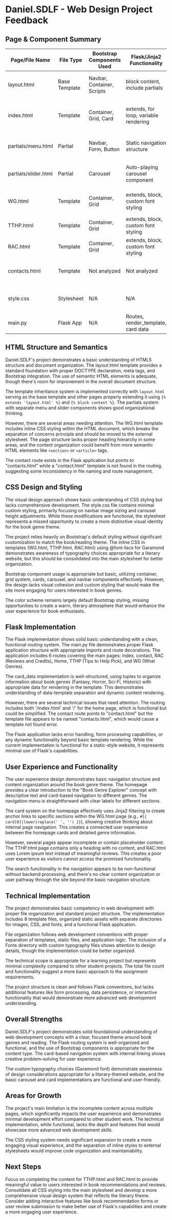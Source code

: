 # Daniel.SDLF - Web Design Project Feedback

## Page & Component Summary

| Page/File Name       | File Type     | Bootstrap Components Used  | Flask/Jinja2 Functionality            | Key Features                                   |
| -------------------- | ------------- | -------------------------- | ------------------------------------- | ---------------------------------------------- |
| layout.html          | Base Template | Navbar, Container, Scripts | block content, include partials       | Basic site layout with Bootstrap integration   |
| index.html           | Template      | Container, Grid, Card      | extends, for loop, variable rendering | Homepage with book genre cards and description |
| partials/menu.html   | Partial       | Navbar, Form, Button       | Static navigation structure           | Simple navigation with search functionality    |
| partials/slider.html | Partial       | Carousel                   | Auto-playing carousel component       | Image slideshow for book themes                |
| WG.html              | Template      | Container, Grid            | extends, block, custom font styling   | Genre information page with descriptions       |
| TTHP.html            | Template      | Container, Grid            | extends, block, custom font styling   | Tips page (content incomplete)                 |
| RAC.html             | Template      | Container, Grid            | extends, block, custom font styling   | Reviews and credits page                       |
| contacts.html        | Template      | Not analyzed               | Not analyzed                          | Contact page (exists but not routed)           |
| style.css            | Stylesheet    | N/A                        | N/A                                   | Basic styling for navbar and carousel          |
| main.py              | Flask App     | N/A                        | Routes, render_template, card data    | Application logic with 6 routes                |

## HTML Structure and Semantics

Daniel.SDLF's project demonstrates a basic understanding of HTML5 structure and document organization. The layout.html template provides a standard foundation with proper DOCTYPE declaration, meta tags, and Bootstrap integration. The use of semantic HTML elements is adequate, though there's room for improvement in the overall document structure.

The template inheritance system is implemented correctly with `layout.html` serving as the base template and other pages properly extending it using `{% extends 'layout.html' %}` and `{% block content %}`. The partials system with separate menu and slider components shows good organizational thinking.

However, there are several areas needing attention. The WG.html template includes inline CSS styling within the HTML document, which breaks the separation of concerns principle and should be moved to the external stylesheet. The page structure lacks proper heading hierarchy in some areas, and the content organization could benefit from more semantic HTML elements like `<section>` or `<article>` tags.

The contact route exists in the Flask application but points to "contacts.html" while a "contact.html" template is not found in the routing, suggesting some inconsistency in file naming and route management.

## CSS Design and Styling

The visual design approach shows basic understanding of CSS styling but lacks comprehensive development. The style.css file contains minimal custom styling, primarily focusing on navbar image sizing and carousel height adjustments. While these modifications are functional, the stylesheet represents a missed opportunity to create a more distinctive visual identity for the book genre theme.

The project relies heavily on Bootstrap's default styling without significant customization to match the book/reading theme. The inline CSS in templates (WG.html, TTHP.html, RAC.html) using @font-face for Garamond demonstrates awareness of typography choices appropriate for a literary website, but this should be consolidated into the main stylesheet for better organization.

Bootstrap component usage is appropriate but basic, utilizing container, grid system, cards, carousel, and navbar components effectively. However, the design lacks visual cohesion and custom styling that would make the site more engaging for users interested in book genres.

The color scheme remains largely default Bootstrap styling, missing opportunities to create a warm, literary atmosphere that would enhance the user experience for book enthusiasts.

## Flask Implementation

The Flask implementation shows solid basic understanding with a clean, functional routing system. The main.py file demonstrates proper Flask application structure with appropriate imports and route decorations. The application includes 6 routes covering the main pages: index, contact, RAC (Reviews and Credits), Home, TTHP (Tips to Help Pick), and WG (What Genres).

The card_data implementation is well-structured, using tuples to organize information about book genres (Fantasy, Horror, Sci-Fi, Historic) with appropriate data for rendering in the template. This demonstrates understanding of data-template separation and dynamic content rendering.

However, there are several technical issues that need attention. The routing includes both '/index.html' and '/' for the home page, which is functional but could be simplified. The contact route points to "contact.html" but the template file appears to be named "contacts.html", which would cause a template not found error.

The Flask application lacks error handling, form processing capabilities, or any dynamic functionality beyond basic template rendering. While the current implementation is functional for a static-style website, it represents minimal use of Flask's capabilities.

## User Experience and Functionality

The user experience design demonstrates basic navigation structure and content organization around the book genre theme. The homepage provides a clear introduction to the "Book Genre Explorer" concept with descriptive text and card-based navigation to different genres. The navigation menu is straightforward with clear labels for different sections.

The card system on the homepage effectively uses Jinja2 filtering to create anchor links to specific sections within the WG.html page (e.g., `#{{ card[0]|lower|replace(' ', '') }}`), showing creative thinking about internal page navigation. This creates a connected user experience between the homepage cards and detailed genre information.

However, several pages appear incomplete or contain placeholder content. The TTHP.html page contains only a heading with no content, and RAC.html uses Lorem ipsum text instead of meaningful reviews. This creates a poor user experience as visitors cannot access the promised functionality.

The search functionality in the navigation appears to be non-functional without backend processing, and there's no clear content organization or user pathway through the site beyond the basic navigation structure.

## Technical Implementation

The project demonstrates basic competency in web development with proper file organization and standard project structure. The implementation includes 8 template files, organized static assets with separate directories for images, CSS, and fonts, and a functional Flask application.

File organization follows web development conventions with proper separation of templates, static files, and application logic. The inclusion of a Fonts directory with custom typography files shows attention to design details, though the implementation could be better organized.

The technical scope is appropriate for a learning project but represents minimal complexity compared to other student projects. The total file count and functionality suggest a more basic approach to the assignment requirements.

The project structure is clean and follows Flask conventions, but lacks additional features like form processing, data persistence, or interactive functionality that would demonstrate more advanced web development understanding.

## Overall Strengths

Daniel.SDLF's project demonstrates solid foundational understanding of web development concepts with a clear, focused theme around book genres and reading. The Flask routing system is well-organized and functional, and the use of Bootstrap components is appropriate for the content type. The card-based navigation system with internal linking shows creative problem-solving for user experience.

The custom typography choices (Garamond font) demonstrate awareness of design considerations appropriate for a literary-themed website, and the basic carousel and card implementations are functional and user-friendly.

## Areas for Growth

The project's main limitation is the incomplete content across multiple pages, which significantly impacts the user experience and demonstrates minimal development effort compared to other student work. The technical implementation, while functional, lacks the depth and features that would showcase more advanced web development skills.

The CSS styling system needs significant expansion to create a more engaging visual experience, and the separation of inline styles to external stylesheets would improve code organization and maintainability.

## Next Steps

Focus on completing the content for TTHP.html and RAC.html to provide meaningful value to users interested in book recommendations and reviews. Consolidate all CSS styling into the main stylesheet and develop a more comprehensive visual design system that reflects the literary theme. Consider adding interactive features like book recommendation forms or user review submission to make better use of Flask's capabilities and create a more engaging user experience.
